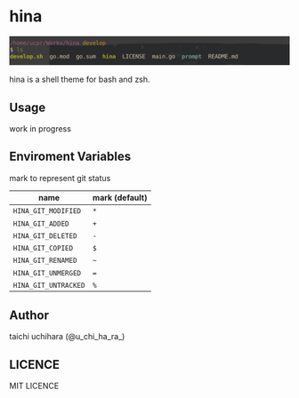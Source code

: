 # hina

![hina](./screen.png "hina")

hina is a shell theme for bash and zsh.

## Usage

work in progress

## Enviroment Variables

mark to represent git status

| name                 | mark (default) |
|----------------------|----------------|
| `HINA_GIT_MODIFIED`  | `*`            |
| `HINA_GIT_ADDED`     | `+`            |
| `HINA_GIT_DELETED`   | `-`            |
| `HINA_GIT_COPIED`    | `$`            |
| `HINA_GIT_RENAMED`   | `~`            |
| `HINA_GIT_UNMERGED`  | `=`            |
| `HINA_GIT_UNTRACKED` | `%`            |

## Author
taichi uchihara (@u\_chi\_ha\_ra\_)

## LICENCE

MIT LICENCE
